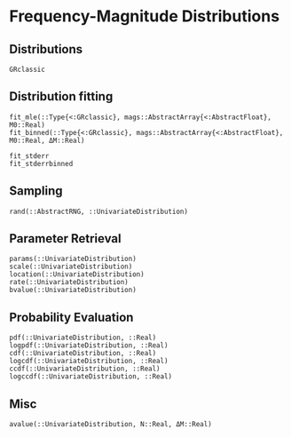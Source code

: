 # Frequency-Magnitude Distributions

## Distributions
```@docs
GRclassic
```

## Distribution fitting
```@docs
fit_mle(::Type{<:GRclassic}, mags::AbstractArray{<:AbstractFloat}, M0::Real) 
fit_binned(::Type{<:GRclassic}, mags::AbstractArray{<:AbstractFloat}, M0::Real, ΔM::Real) 

fit_stderr
fit_stderrbinned
```

## Sampling
```@docs
rand(::AbstractRNG, ::UnivariateDistribution)
```


## Parameter Retrieval
```@docs
params(::UnivariateDistribution)
scale(::UnivariateDistribution)
location(::UnivariateDistribution)
rate(::UnivariateDistribution)
bvalue(::UnivariateDistribution)
```

## Probability Evaluation
```@docs
pdf(::UnivariateDistribution, ::Real)
logpdf(::UnivariateDistribution, ::Real)
cdf(::UnivariateDistribution, ::Real)
logcdf(::UnivariateDistribution, ::Real)
ccdf(::UnivariateDistribution, ::Real)
logccdf(::UnivariateDistribution, ::Real)

```

## Misc

```@docs
avalue(::UnivariateDistribution, N::Real, ΔM::Real)
```